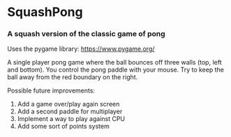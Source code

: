 # SquashPong
### A squash version of the classic game of pong

Uses the pygame library: https://www.pygame.org/

A single player pong game where the ball bounces off three walls (top, left and bottom). You control the pong paddle with your mouse. Try to keep the ball away from the red boundary on the right.

Possible future improvements:
1. Add a game over/play again screen
1. Add a second paddle for multiplayer
1. Implement a way to play against CPU
1. Add some sort of points system
